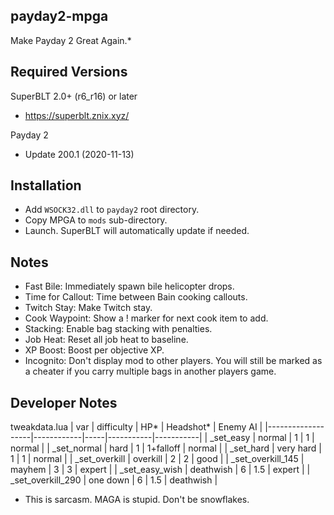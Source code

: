 payday2-mpga
------------
Make Payday 2 Great Again.*

Required Versions
-----------------
SuperBLT 2.0+ (r6_r16) or later
- https://superblt.znix.xyz/

Payday 2
- Update 200.1 (2020-11-13)

Installation
------------
- Add `WSOCK32.dll` to `payday2` root directory.
- Copy MPGA to `mods` sub-directory.
- Launch. SuperBLT will automatically update if needed.

Notes
-----
- Fast Bile: Immediately spawn bile helicopter drops.
- Time for Callout: Time between Bain cooking callouts.
- Twitch Stay: Make Twitch stay.
- Cook Waypoint: Show a ! marker for next cook item to add.
- Stacking: Enable bag stacking with penalties.
- Job Heat: Reset all job heat to baseline.
- XP Boost: Boost per objective XP.
- Incognito: Don't display mod to other players. You will still be marked as a
    cheater if you carry multiple bags in another players game.
 
Developer Notes
---------------

tweakdata.lua
| var               | difficulty | HP* | Headshot* | Enemy AI  |
|-------------------|------------|-----|-----------|-----------|
| _set_easy         | normal     | 1   | 1         | normal    |
| _set_normal       | hard       | 1   | 1+falloff | normal    |
| _set_hard         | very hard  | 1   | 1         | normal    |
| _set_overkill     | overkill   | 2   | 2         | good      |
| _set_overkill_145 | mayhem     | 3   | 3         | expert    |
| _set_easy_wish    | deathwish  | 6   | 1.5       | expert    |
| _set_overkill_290 | one down   | 6   | 1.5       | deathwish |

* This is sarcasm. MAGA is stupid. Don't be snowflakes.
